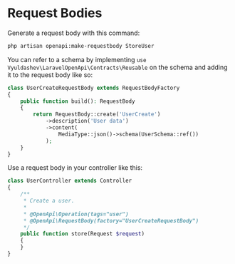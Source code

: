 # Request Bodies

Generate a request body with this command:

```bash
php artisan openapi:make-requestbody StoreUser
```

You can refer to a schema by implementing `use Vyuldashev\LaravelOpenApi\Contracts\Reusable` on the schema and adding it to the request body like so:

```php
class UserCreateRequestBody extends RequestBodyFactory
{
    public function build(): RequestBody
    {
        return RequestBody::create('UserCreate')
            ->description('User data')
            ->content(
                MediaType::json()->schema(UserSchema::ref())
            );
    }
}
```

Use a request body in your controller like this:

```php
class UserController extends Controller
{
    /**
     * Create a user.
     *
     * @OpenApi\Operation(tags="user")
     * @OpenApi\RequestBody(factory="UserCreateRequestBody")
     */
    public function store(Request $request)
    {
    }
}
```
